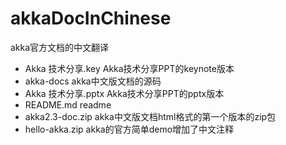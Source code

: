 akkaDocInChinese
================

akka官方文档的中文翻译

- Akka 技术分享.key	Akka技术分享PPT的keynote版本
- akka-docs	akka中文版文档的源码
- Akka 技术分享.pptx	Akka技术分享PPT的pptx版本
- README.md	readme
- akka2.3-doc.zip	akka中文版文档html格式的第一个版本的zip包
- hello-akka.zip akka的官方简单demo增加了中文注释
